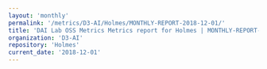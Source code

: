 ```yaml
---
layout: 'monthly'
permalink: '/metrics/D3-AI/Holmes/MONTHLY-REPORT-2018-12-01/'
title: 'DAI Lab OSS Metrics Metrics report for Holmes | MONTHLY-REPORT-2018-12-01'
organization: 'D3-AI'
repository: 'Holmes'
current_date: '2018-12-01'
---
```

